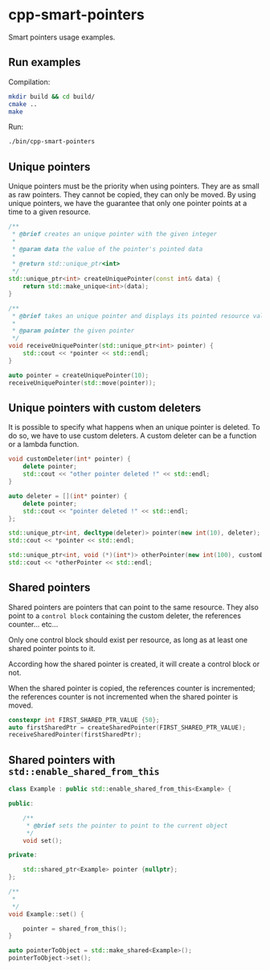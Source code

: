 # cpp-smart-pointers

Smart pointers usage examples.

## Run examples

Compilation:

```bash
mkdir build && cd build/
cmake ..
make
```

Run:

```bash
./bin/cpp-smart-pointers
```

## Unique pointers

Unique pointers must be the priority when using pointers.
They are as small as raw pointers.
They cannot be copied, they can only be moved.
By using unique pointers, we have the guarantee that only
one pointer points at a time to a given resource.

```cpp
/**
 * @brief creates an unique pointer with the given integer
 *
 * @param data the value of the pointer's pointed data
 *
 * @return std::unique_ptr<int>
 */
std::unique_ptr<int> createUniquePointer(const int& data) {
    return std::make_unique<int>(data);
}

/**
 * @brief takes an unique pointer and displays its pointed resource value
 *
 * @param pointer the given pointer
 */
void receiveUniquePointer(std::unique_ptr<int> pointer) {
    std::cout << *pointer << std::endl;
}

auto pointer = createUniquePointer(10);
receiveUniquePointer(std::move(pointer));
```

## Unique pointers with custom deleters

It is possible to specify what happens when an unique pointer is deleted.
To do so, we have to use custom deleters. A custom deleter can be a function
or a lambda function.

```cpp
void customDeleter(int* pointer) {
    delete pointer;
    std::cout << "other pointer deleted !" << std::endl;
}

auto deleter = [](int* pointer) {
    delete pointer;
    std::cout << "pointer deleted !" << std::endl;
};

std::unique_ptr<int, decltype(deleter)> pointer(new int(10), deleter);
std::cout << *pointer << std::endl;

std::unique_ptr<int, void (*)(int*)> otherPointer(new int(100), customDeleter);
std::cout << *otherPointer << std::endl;
```

## Shared pointers

Shared pointers are pointers that can point to the same resource.
They also point to a `control block` containing the custom deleter,
the references counter... etc...

Only one control block should exist per resource, as long as at least
one shared pointer points to it.

According how the shared pointer is created, it will create a control block or not.

When the shared pointer is copied, the references counter is incremented;
the references counter is not incremented when the shared pointer is moved.

```cpp
constexpr int FIRST_SHARED_PTR_VALUE {50};
auto firstSharedPtr = createSharedPointer(FIRST_SHARED_PTR_VALUE);
receiveSharedPointer(firstSharedPtr);
```

## Shared pointers with `std::enable_shared_from_this`

```cpp
class Example : public std::enable_shared_from_this<Example> {

public:

    /**
     * @brief sets the pointer to point to the current object
     */
    void set();

private:

    std::shared_ptr<Example> pointer {nullptr};
};

/**
 *
 */
void Example::set() {

    pointer = shared_from_this();
}

auto pointerToObject = std::make_shared<Example>();
pointerToObject->set();
```
